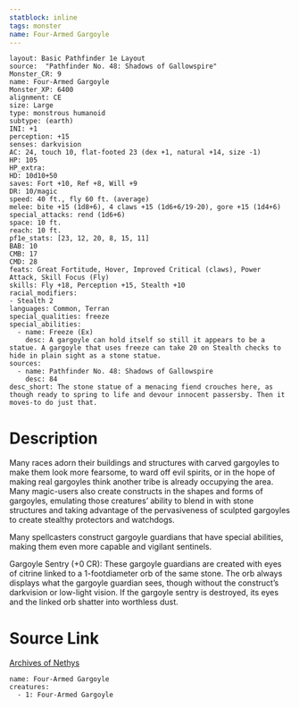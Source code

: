 ```yaml
---
statblock: inline
tags: monster
name: Four-Armed Gargoyle
---
```

```statblock
layout: Basic Pathfinder 1e Layout
source:  "Pathfinder No. 48: Shadows of Gallowspire"
Monster_CR: 9
name: Four-Armed Gargoyle
Monster_XP: 6400
alignment: CE
size: Large
type: monstrous humanoid
subtype: (earth)
INI: +1
perception: +15
senses: darkvision
AC: 24, touch 10, flat-footed 23 (dex +1, natural +14, size -1)
HP: 105
HP_extra: 
HD: 10d10+50
saves: Fort +10, Ref +8, Will +9
DR: 10/magic
speed: 40 ft., fly 60 ft. (average)
melee: bite +15 (1d8+6), 4 claws +15 (1d6+6/19-20), gore +15 (1d4+6)
special_attacks: rend (1d6+6)
space: 10 ft.
reach: 10 ft.
pf1e_stats: [23, 12, 20, 8, 15, 11]
BAB: 10
CMB: 17
CMD: 28
feats: Great Fortitude, Hover, Improved Critical (claws), Power Attack, Skill Focus (Fly)
skills: Fly +18, Perception +15, Stealth +10
racial_modifiers:
- Stealth 2
languages: Common, Terran
special_qualities: freeze
special_abilities:
  - name: Freeze (Ex)
    desc: A gargoyle can hold itself so still it appears to be a statue. A gargoyle that uses freeze can take 20 on Stealth checks to hide in plain sight as a stone statue.
sources:
  - name: Pathfinder No. 48: Shadows of Gallowspire
    desc: 84
desc_short: The stone statue of a menacing fiend crouches here, as though ready to spring to life and devour innocent passersby. Then it moves-to do just that.
```
# Description
Many races adorn their buildings and structures with carved gargoyles to make them look more fearsome, to ward off evil spirits, or in the hope of making real gargoyles think another tribe is already occupying the area. Many magic-users also create constructs in the shapes and forms of gargoyles, emulating those creatures’ ability to blend in with stone structures and taking advantage of the pervasiveness of sculpted gargoyles to create stealthy protectors and watchdogs.

Many spellcasters construct gargoyle guardians that have special abilities, making them even more capable and vigilant sentinels.

Gargoyle Sentry (+0 CR): These gargoyle guardians are created with eyes of citrine linked to a 1-footdiameter orb of the same stone. The orb always displays what the gargoyle guardian sees, though without the construct’s darkvision or low-light vision. If the gargoyle sentry is destroyed, its eyes and the linked orb shatter into worthless dust.
# Source Link
[Archives of Nethys](https://aonprd.com/MonsterDisplay.aspx?ItemName=Four-Armed%20Gargoyle)
```encounter-table
name: Four-Armed Gargoyle
creatures:
  - 1: Four-Armed Gargoyle
```
